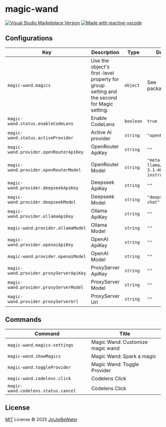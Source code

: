 # magic-wand

<a href="https://marketplace.visualstudio.com/items?itemName=JinJieBeWater.magic-wand" target="__blank"><img src="https://img.shields.io/visual-studio-marketplace/v/JinJieBeWater.magic-wand.svg?color=eee&amp;label=VS%20Code%20Marketplace&logo=visual-studio-code" alt="Visual Studio Marketplace Version" /></a>
<a href="https://kermanx.github.io/reactive-vscode/" target="__blank"><img src="https://img.shields.io/badge/made_with-reactive--vscode-%23007ACC?style=flat&labelColor=%23229863"  alt="Made with reactive-vscode" /></a>

## Configurations

<!-- configs -->

| Key                                     | Description                                                                               | Type      | Default                                     |
| --------------------------------------- | ----------------------------------------------------------------------------------------- | --------- | ------------------------------------------- |
| `magic-wand.magics`                     | Use the object's first-level property for group setting and the second for Magic setting. | `object`  | See package.json                            |
| `magic-wand.status.enableCodeLens`      | Enable CodeLens                                                                           | `boolean` | `true`                                      |
| `magic-wand.status.activeProvider`      | Active AI provider                                                                        | `string`  | `"openRouter"`                              |
| `magic-wand.provider.openRouterApiKey`  | OpenRouter ApiKey                                                                         | `string`  | `""`                                        |
| `magic-wand.provider.openRouterModel`   | OpenRouter Model                                                                          | `string`  | `"meta-llama/llama-3.1-405b-instruct:free"` |
| `magic-wand.provider.deepseekApiKey`    | Deepseek ApiKey                                                                           | `string`  | `""`                                        |
| `magic-wand.provider.deepseekModel`     | Deepseek Model                                                                            | `string`  | `"deepseek-chat"`                           |
| `magic-wand.provider.ollamaApiKey`      | Ollama ApiKey                                                                             | `string`  | `""`                                        |
| `magic-wand.provider.ollamaModel`       | Ollama Model                                                                              | `string`  | `""`                                        |
| `magic-wand.provider.openaiApiKey`      | OpenAI ApiKey                                                                             | `string`  | `""`                                        |
| `magic-wand.provider.openaiModel`       | OpenAI Model                                                                              | `string`  | `""`                                        |
| `magic-wand.provider.proxyServerApiKey` | ProxyServer ApiKey                                                                        | `string`  | `""`                                        |
| `magic-wand.provider.proxyServerModel`  | ProxyServer Model                                                                         | `string`  | `""`                                        |
| `magic-wand.provider.proxyServerUrl`    | ProxyServer Url                                                                           | `string`  | `""`                                        |

<!-- configs -->

## Commands

<!-- commands -->

| Command                             | Title                            |
| ----------------------------------- | -------------------------------- |
| `magic-wand.magics-settings`        | Magic Wand: Customize magic wand |
| `magic-wand.showMagics`             | Magic Wand: Spark a magic        |
| `magic-wand.toggleProvider`         | Magic Wand: Toggle Provider      |
| `magic-wand.codelens.click`         | Codelens Click                   |
| `magic-wand.codelens.status.cancel` | Codelens Click                   |

<!-- commands -->

## License

[MIT](./LICENSE.md) License © 2025 [JinJieBeWater](https://github.com/JinJieBeWater)
